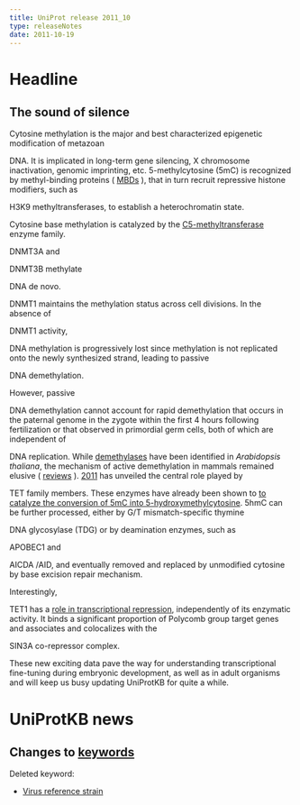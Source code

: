 ```yaml
---
title: UniProt release 2011_10
type: releaseNotes
date: 2011-10-19
---
```


# Headline

## The sound of silence

Cytosine methylation is the major and best characterized epigenetic modification of metazoan

DNA. It is implicated in long-term gene silencing, X chromosome inactivation, genomic imprinting, etc. 5-methylcytosine (5mC) is recognized by methyl-binding proteins ( [MBDs](https://www.uniprot.org/uniprotkb?query=name:%22Methyl-CpG-binding+domain+protein%22+reviewed:true) ), that in turn recruit repressive histone modifiers, such as

H3K9 methyltransferases, to establish a heterochromatin state.

Cytosine base methylation is catalyzed by the [C5-methyltransferase](https://www.uniprot.org/uniprotkb?query=family:%22C5-methyltransferase+family%22+reviewed:true) enzyme family.

DNMT3A and

DNMT3B methylate

DNA de novo.

DNMT1 maintains the methylation status across cell divisions. In the absence of

DNMT1 activity,

DNA methylation is progressively lost since methylation is not replicated onto the newly synthesized strand, leading to passive

DNA demethylation.

However, passive

DNA demethylation cannot account for rapid demethylation that occurs in the paternal genome in the zygote within the first 4 hours following fertilization or that observed in primordial germ cells, both of which are independent of

DNA replication. While [demethylases](https://www.uniprot.org/uniprotkb?query=family:%22DNA+glycosylase+family+DEMETER+subfamily%22) have been identified in _Arabidopsis thaliana_, the mechanism of active demethylation in mammals remained elusive ( [reviews](http://www.ncbi.nlm.nih.gov/pubmed/21811096,20683471) ). [2011](http://www.ncbi.nlm.nih.gov/pubmed/21778364,21817016,21490601,21460036,21750410,21451524,21552279,21460836,21817016,21295276,21321204,21722948,21278727,21496894) has unveiled the central role played by

TET family members. These enzymes have already been shown to [to catalyze the conversion of 5mC into 5-hydroxymethylcytosine](http://www.ncbi.nlm.nih.gov/pubmed/19372391 "5hmC"). 5hmC can be further processed, either by G/T mismatch-specific thymine

DNA glycosylase (TDG) or by deamination enzymes, such as

APOBEC1 and

AICDA /AID, and eventually removed and replaced by unmodified cytosine by base excision repair mechanism.

Interestingly,

TET1 has a [role in transcriptional repression](http://www.ncbi.nlm.nih.gov/pubmed/21490601), independently of its enzymatic activity. It binds a significant proportion of Polycomb group target genes and associates and colocalizes with the

SIN3A co-repressor complex.

These new exciting data pave the way for understanding transcriptional fine-tuning during embryonic development, as well as in adult organisms and will keep us busy updating UniProtKB for quite a while.

# UniProtKB news

## Changes to [keywords](https://ftp.uniprot.org/pub/databases/uniprot/current_release/knowledgebase/complete/docs/keywlist)

Deleted keyword:

- [Virus reference strain](https://www.uniprot.org/keywords/KW-1019)
